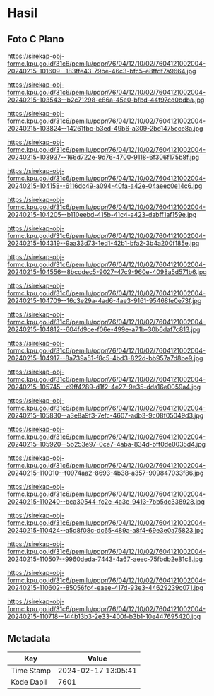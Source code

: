 # Hasil

## Foto C Plano

https://sirekap-obj-formc.kpu.go.id/31c6/pemilu/pdpr/76/04/12/10/02/7604121002004-20240215-101609--183ffe43-79be-46c3-bfc5-e8ffdf7a9664.jpg

https://sirekap-obj-formc.kpu.go.id/31c6/pemilu/pdpr/76/04/12/10/02/7604121002004-20240215-103543--b2c71298-e86a-45e0-bfbd-44f97cd0bdba.jpg

https://sirekap-obj-formc.kpu.go.id/31c6/pemilu/pdpr/76/04/12/10/02/7604121002004-20240215-103824--14261fbc-b3ed-49b6-a309-2be1475cce8a.jpg

https://sirekap-obj-formc.kpu.go.id/31c6/pemilu/pdpr/76/04/12/10/02/7604121002004-20240215-103937--166d722e-9d76-4700-9118-6f306f175b8f.jpg

https://sirekap-obj-formc.kpu.go.id/31c6/pemilu/pdpr/76/04/12/10/02/7604121002004-20240215-104158--6116dc49-a094-40fa-a42e-04aeec0e14c6.jpg

https://sirekap-obj-formc.kpu.go.id/31c6/pemilu/pdpr/76/04/12/10/02/7604121002004-20240215-104205--b110eebd-415b-41c4-a423-dabff1af159e.jpg

https://sirekap-obj-formc.kpu.go.id/31c6/pemilu/pdpr/76/04/12/10/02/7604121002004-20240215-104319--9aa33d73-1ed1-42b1-bfa2-3b4a200f185e.jpg

https://sirekap-obj-formc.kpu.go.id/31c6/pemilu/pdpr/76/04/12/10/02/7604121002004-20240215-104556--8bcddec5-9027-47c9-960e-4098a5d571b6.jpg

https://sirekap-obj-formc.kpu.go.id/31c6/pemilu/pdpr/76/04/12/10/02/7604121002004-20240215-104709--16c3e29a-4ad6-4ae3-9161-95468fe0e73f.jpg

https://sirekap-obj-formc.kpu.go.id/31c6/pemilu/pdpr/76/04/12/10/02/7604121002004-20240215-104812--604fd9ce-f06e-499e-a71b-30b6daf7c813.jpg

https://sirekap-obj-formc.kpu.go.id/31c6/pemilu/pdpr/76/04/12/10/02/7604121002004-20240215-104917--8a739a51-f8c5-4bd3-822d-bb957a7d8be9.jpg

https://sirekap-obj-formc.kpu.go.id/31c6/pemilu/pdpr/76/04/12/10/02/7604121002004-20240215-105745--d9ff4289-d1f2-4e27-9e35-dda16e0059a4.jpg

https://sirekap-obj-formc.kpu.go.id/31c6/pemilu/pdpr/76/04/12/10/02/7604121002004-20240215-105830--a3e8a9f3-7efc-4607-adb3-9c08f05049d3.jpg

https://sirekap-obj-formc.kpu.go.id/31c6/pemilu/pdpr/76/04/12/10/02/7604121002004-20240215-105920--5b253e97-0ce7-4aba-834d-bff0de0035d4.jpg

https://sirekap-obj-formc.kpu.go.id/31c6/pemilu/pdpr/76/04/12/10/02/7604121002004-20240215-110010--f0974aa2-8693-4b38-a357-909847033f86.jpg

https://sirekap-obj-formc.kpu.go.id/31c6/pemilu/pdpr/76/04/12/10/02/7604121002004-20240215-110240--bca30544-fc2e-4a3e-9413-7bb5dc338928.jpg

https://sirekap-obj-formc.kpu.go.id/31c6/pemilu/pdpr/76/04/12/10/02/7604121002004-20240215-110424--a5d8f08c-dc65-489a-a8f4-69e3e0a75823.jpg

https://sirekap-obj-formc.kpu.go.id/31c6/pemilu/pdpr/76/04/12/10/02/7604121002004-20240215-110507--9960deda-7443-4a67-aeec-75fbdb2e81c8.jpg

https://sirekap-obj-formc.kpu.go.id/31c6/pemilu/pdpr/76/04/12/10/02/7604121002004-20240215-110602--85056fc4-eaee-417d-93e3-44629239c071.jpg

https://sirekap-obj-formc.kpu.go.id/31c6/pemilu/pdpr/76/04/12/10/02/7604121002004-20240215-110718--144b13b3-2e33-400f-b3b1-10e447695420.jpg


## Metadata

| Key        | Value               |
| ---------- | ------------------- |
| Time Stamp | 2024-02-17 13:05:41 |
| Kode Dapil | 7601                |



